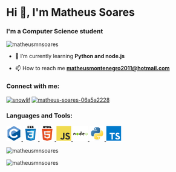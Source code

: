 <h1 align="left">Hi 👋, I'm Matheus Soares</h1>
<h3 align="left">I'm a Computer Science student</h3>

<p align="left"> <img src="https://komarev.com/ghpvc/?username=matheusmnsoares&label=Profile%20views&color=0e75b6&style=flat" alt="matheusmnsoares" /> </p>

- 🌱 I’m currently learning **Python and node.js**

- 📫 How to reach me **matheusmontenegro2011@hotmail.com**

<h3 align="left">Connect with me:</h3>
<p align="left">
<a href="https://twitter.com/snowlif" target="blank"><img align="center" src="https://raw.githubusercontent.com/rahuldkjain/github-profile-readme-generator/master/src/images/icons/Social/twitter.svg" alt="snowlif" height="30" width="40" /></a>
<a href="https://linkedin.com/in/matheus-soares-06a5a2228" target="blank"><img align="center" src="https://raw.githubusercontent.com/rahuldkjain/github-profile-readme-generator/master/src/images/icons/Social/linked-in-alt.svg" alt="matheus-soares-06a5a2228" height="30" width="40" /></a>
</p>

<h3 align="left">Languages and Tools:</h3>
<p align="left"> <a href="https://www.cprogramming.com/" target="_blank" rel="noreferrer"> <img src="https://raw.githubusercontent.com/devicons/devicon/master/icons/c/c-original.svg" alt="c" width="40" height="40"/> </a> <a href="https://www.w3schools.com/css/" target="_blank" rel="noreferrer"> <img src="https://raw.githubusercontent.com/devicons/devicon/master/icons/css3/css3-original-wordmark.svg" alt="css3" width="40" height="40"/> </a> <a href="https://www.w3.org/html/" target="_blank" rel="noreferrer"> <img src="https://raw.githubusercontent.com/devicons/devicon/master/icons/html5/html5-original-wordmark.svg" alt="html5" width="40" height="40"/> </a> <a href="https://developer.mozilla.org/en-US/docs/Web/JavaScript" target="_blank" rel="noreferrer"> <img src="https://raw.githubusercontent.com/devicons/devicon/master/icons/javascript/javascript-original.svg" alt="javascript" width="40" height="40"/> </a> <a href="https://nodejs.org" target="_blank" rel="noreferrer"> <img src="https://raw.githubusercontent.com/devicons/devicon/master/icons/nodejs/nodejs-original-wordmark.svg" alt="nodejs" width="40" height="40"/> </a> <a href="https://www.python.org" target="_blank" rel="noreferrer"> <img src="https://raw.githubusercontent.com/devicons/devicon/master/icons/python/python-original.svg" alt="python" width="40" height="40"/> </a> <a href="https://www.typescriptlang.org/" target="_blank" rel="noreferrer"> <img src="https://raw.githubusercontent.com/devicons/devicon/master/icons/typescript/typescript-original.svg" alt="typescript" width="40" height="40"/> </a> </p>

<p>&nbsp;<img align="left" src="https://github-readme-stats.vercel.app/api?username=matheusmnsoares&show_icons=true&theme=dracula&title_color=00ffb3&locale=en" alt="matheusmnsoares" /></p>

<p><img align="center" src="https://github-readme-stats.vercel.app/api/top-langs?username=matheusmnsoares&show_icons=true&theme=dracula&locale=en&layout=compact" alt="matheusmnsoares" /></p>
